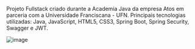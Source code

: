 Projeto Fullstack criado durante a Academia Java da empresa Atos em parceria com a Universidade Franciscana - UFN. 
Principais tecnologias utilizadas: 
Java, 
JavaScript, 
HTML5,
CSS3,
Spring Boot, 
Spring Security, 
Swagger e 
JWT.

![image](https://user-images.githubusercontent.com/104435024/209680989-b2de1872-5a7b-429d-a244-94e9842a7385.png)
